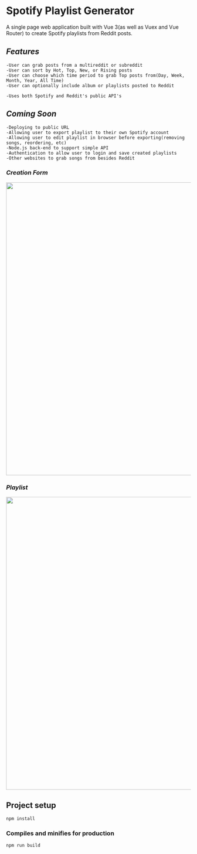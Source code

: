 # Spotify Playlist Generator
A single page web application built with Vue 3(as well as Vuex and Vue Router) to create Spotify playlists from Reddit posts.

## *Features*
    -User can grab posts from a multireddit or subreddit
    -User can sort by Hot, Top, New, or Rising posts
    -User can choose which time period to grab Top posts from(Day, Week, Month, Year, All Time)
    -User can optionally include album or playlists posted to Reddit

    -Uses both Spotify and Reddit's public API's

## *Coming Soon*
    -Deploying to public URL
    -Allowing user to export playlist to their own Spotify account
    -Allowing user to edit playlist in browser before exporting(removing songs, reordering, etc)
    -Node.js back-end to support simple API
    -Authentication to allow user to login and save created playlists
    -Other websites to grab songs from besides Reddit

### *Creation Form*
<kbd>
  <img src="https://github.com/hilldrupbf/spotify-playlist-generator/blob/master/img/form.png" width="800">
</kbd>

### *Playlist*
<kbd>
  <img src="https://github.com/hilldrupbf/spotify-playlist-generator/blob/master/img/playlist.png" width="800">
</kbd>

## Project setup
```
npm install
```
### Compiles and minifies for production
```
npm run build
```

